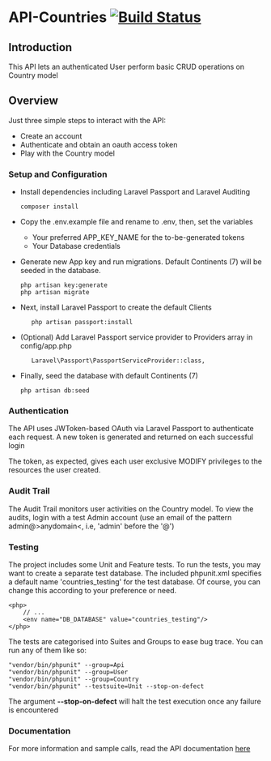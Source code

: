 # API-Countries  [![Build Status](https://travis-ci.org/NwosuCC/api-ccountries.svg?branch=master)](https://travis-ci.org/NwosuCC/api-ccountries)

## Introduction
This API lets an authenticated User perform basic CRUD operations on Country model


## Overview
Just three simple steps to interact with the API:
- Create an account
- Authenticate and obtain an oauth access token
- Play with the Country model


### Setup and Configuration
-  Install dependencies including Laravel Passport and Laravel Auditing 
    ~~~
    composer install
    ~~~

-  Copy the .env.example file and rename to .env, then, set the variables
    - Your preferred APP_KEY_NAME for the to-be-generated tokens
    - Your Database credentials

-  Generate new App key and run migrations. Default Continents (7) will be seeded in the database.
    ~~~
    php artisan key:generate
    php artisan migrate
    ~~~

-  Next, install Laravel Passport to create the default Clients
    ~~~
       php artisan passport:install
    ~~~

-  (Optional) Add Laravel Passport service provider to Providers array in config/app.php
    ~~~
       Laravel\Passport\PassportServiceProvider::class,
    ~~~

-  Finally, seed the database with default Continents (7)
    ~~~
    php artisan db:seed
    ~~~


### Authentication
The API uses JWToken-based OAuth via Laravel Passport to authenticate each request.
A new token is generated and returned on each successful login

The token, as expected, gives each user exclusive MODIFY privileges to the resources the user created.


### Audit Trail
The Audit Trail monitors user activities on the Country model.
To view the audits, login with a test Admin account (use an email of the pattern admin@>anydomain<, i.e, 'admin' before the '@')


### Testing
The project includes some Unit and Feature tests.
To run the tests, you may want to create a separate test database.
The included phpunit.xml specifies a default name 'countries_testing' for the test database. Of course, you can change this according to your preference or need.
  ~~~
  <php>
      // ...
      <env name="DB_DATABASE" value="countries_testing"/>
  </php>
  ~~~

The tests are categorised into Suites and Groups to ease bug trace. You can run any of them like so:
~~~
"vendor/bin/phpunit" --group=Api
"vendor/bin/phpunit" --group=User
"vendor/bin/phpunit" --group=Country
"vendor/bin/phpunit" --testsuite=Unit --stop-on-defect
~~~

The argument **--stop-on-defect** will halt the test execution once any failure is encountered


### Documentation
For more information and sample calls, read the API documentation [here](https://documenter.getpostman.com/view/4155534/S11NMcFp)
